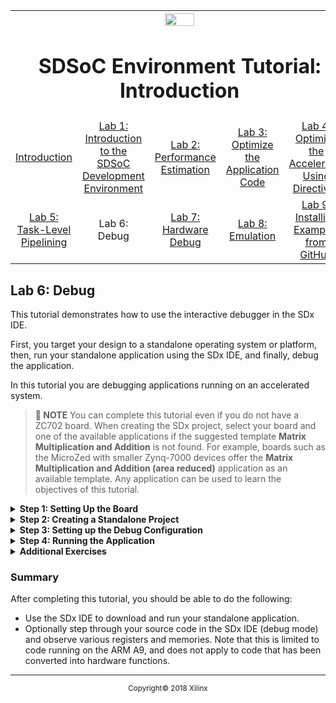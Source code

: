 <table style="width:100%">
  <tr>
    <th width="100%" colspan="6"><img src="https://www.xilinx.com/content/dam/xilinx/imgs/press/media-kits/corporate/xilinx-logo.png" width="30%"/><h1>SDSoC Environment Tutorial: Introduction</h1>
</th>
  </tr>
  <tr>
    <td align="center"><a href="README.md">Introduction</a></td>
    <td align="center"><a href="lab-1-introduction-to-the-sdsoc-development-environment.md">Lab 1: Introduction to the SDSoC Development Environment</a></td>
    <td align="center"><a href="lab-2-performance-estimation.md">Lab 2: Performance Estimation</a></td>
    <td align="center"><a href="lab-3-optimize-the-application-code.md">Lab 3: Optimize the Application Code</a></td>
    <td align="center"><a href="lab-4-optimize-the-accelerator-using-directives.md">Lab 4: Optimize the Accelerator Using Directives</a></td>
  </tr>
  <tr>
    <td align="center"><a href="lab-5-task-level-pipelining.md">Lab 5: Task-Level Pipelining</a></td>
    <td align="center">Lab 6: Debug</td>
    <td align="center"><a href="lab-7-hardware-debug.md">Lab 7: Hardware Debug</a></td>
    <td align="center"><a href="lab-8-emulation.md">Lab 8: Emulation</a></td>
    <td align="center"><a href="lab-9-installing-applications-from-github.md">Lab 9: Installing Examples from GitHub</a></td>
</table>


## Lab 6: Debug  

This tutorial demonstrates how to use the interactive debugger in the SDx IDE.  

First, you target your design to a standalone operating system or platform, then, run your standalone application using the SDx IDE, and finally, debug the application.  

In this tutorial you are debugging applications running on an accelerated system.  

>**:pushpin: NOTE**  You can complete this tutorial even if you do not have a ZC702 board. When creating the SDx project, select your board and one of the available applications if the suggested template **Matrix Multiplication and Addition** is not found. For example, boards such as the MicroZed with smaller Zynq-7000 devices offer the **Matrix Multiplication and Addition (area reduced)** application as an available template. Any application can be used to learn the objectives of this tutorial.  


<details>
<summary><strong>Step 1: Setting Up the Board</strong></summary>

You need a mini USB cable to connect to the UART port on the board, which talks to a serial terminal in the SDx IDE. This link is needed to see output (including informative messages) from the application software. You also need a micro USB cable to connect to the Digilent port on the board to allow downloading the bitstream and binaries. This is connection is needed to program the FPGA when the application is launched on the target board. You will also need an Ethernet cable. The Linux TCF agent needs an Ethernet link for communicating with the target board. Finally, you need to ensure that the jumpers to the side of the SD card slot are set correctly to allow booting from an SD card.  

  1. Connect the mini USB cable to the UART port.  

  2. Ensure that the JTAG mode is set to use the Digilent cable and that the micro USB cable is connected.  

     ![](./images/syl1517376007022.png)    

  3. Set the DIP switch (circled in red above) to SD-boot mode but do not plug in an SD card.  

  4. Power on the board.  

Ensure that you allow Windows to install the `USB-UART` driver and the `Digilent` driver to enable the SDx IDE to communicate with the board.  

>**:information_source: IMPORTANT!** Make sure that the jumper settings on the board correspond to SD-boot or JTAG-boot. Otherwise the board may power up in some other mode such as QSPI boot, and attempt to load something from the QSPI device or other boot device, which is not related to this lab.

</details>

<details>
<summary><strong>Step 2: Creating a Standalone Project</strong></summary>

  Create a new SDx™ project (lab6) for the ZC702 platform and Standalone OS using the design template for Matrix Multiplication and Addition.  

  To create a standalone project in the SDx IDE:  

 1. Launch the SDx IDE.  
 2. Select **File > New > SDx Project**.  
 3. In the Project Type page, Application Project is selected by default. Click **Next**.  
 4. Specify the name of the project (for example, lab6) in the Project name field. Click **Next**.  
 5. From the Platform list, select zc702. Click **Next**.  
 6. From the System Configuration drop-down list, select Standalone. Click **Next**.  
 7. From the list of application templates, select **Matrix Multiplication and Addition** and click **Finish**.  
 8. Click on the tab labeled lab6 to select the SDx Project Settings (if the tab is not visible, double click the project.sdx file in the Project Explorer) and in the HW functions panel, observe that the `mmult` and `madd` functions were marked as hardware functions when the project was created.  
 9. If hardware functions were removed or not marked, you would click on the Add HW Functions icon ![](./images/kye1517376007003.png) to invoke the dialog box to specify hardware functions. Ctrl-click (press the Ctrl key and left click) on the `mmult` and `madd` functions to select them in the Matching Elements list. Click OK and observe that both functions have been added to the Hardware Functions list.  
 10. In the Project Explorer right-click the project and select Build Project from the context menu that appears.  
     SDx builds the project. A dialog box displaying the status of the build process appears.  

</details>

<details>
<summary><strong>Step 3: Setting up the Debug Configuration</strong></summary>

  To set up the debug configuration:  

  1. In the Project Explorer view click on the top level project (`lab6`) in the Debug folder in the lab6 project and in the toolbar click on the Debug icon or use the Debug icon pull-down menu to select **Debug As > Launch on Hardware (SDx Application Debugger)**. Alternatively, right-click the project and select **Debug As > Launch on Hardware (SDx Application Debugger)**.
     The Confirm Perspective Switch dialog box appears.  

   >**:information_source: IMPORTANT!** Ensure that the board is switched on before debugging the project.  

  2. Click Yes to switch to the debug perspective.  
     You are now in the Debug Perspective of the SDx IDE. Note that the debugger resets the system, programs and initializes the device, then breaks at the `main` function. The source code is shown in the center panel, local variables in the top right corner panel and the SDx log at the bottom right panel shows the Debug configuration log.  

  3. Before you start running your application you need to connect a serial terminal to the board so you can see the output from your program. Use the following settings: (Connection Type: Serial, Port: COM<n>, Baud Rate: 115200 baud).  

</details>

<details>
<summary><strong>Step 4: Running the Application</strong></summary>

  Click the Resume icon ![](./images/evl1517376007006.png) to run your application, and observe the output in the terminal window.  

  >**:pushpin: NOTE:**  The source code window shows the `_exit` function, and the terminal tab shows the output from the matrix multiplication application.  

  ![](./images/krz1517374817479.png)  

</details>

<details>
<summary><strong>Additional Exercises</strong></summary>

>**:pushpin: NOTE**  Instructions provided in this section are optional.  

  You can learn how to debug/step through the application and debug a Linux application.    

  <details>
  <summary><strong>Stepping Through the Code</strong></summary>  

  The Debug perspective has many other capabilities that have not been explored in this lab. The most important is the ability to step through the code to debug it.  

  1. Continuing in lab6, right-click debug hierarchy in the Debug view (System Debugger using Debug_lab6.elf), and click Disconnect in the menu.  
  2. Right-click the top-level debug folder again, and click Remove all Terminated in the menu.  
  3. Click on the BUG icon to launch the debugger. Then step through the code using the step-into, step-over, and step-return buttons.  
  4. As you step through the code, examine the values of different variables.  

  </details>

  <details>
  <summary><strong>Debugging Linux Applications</strong></summary>

  To debug a Linux application in the SDSoC environment:  

  1. Create a project, for example lab6_linux, targeted to the Platform ZC702 and the System Configuration Linux. From the list of application templates, select Matrix Multiplication and Addition.  
     For details, see [Creating a New Project](drw1517355484536.md).  

  2. Observe that the functions mmult and madd are marked for hardware implementation in the HW functions table of the SDx Project Settings.  
     For details, see [Marking Functions for Hardware Implementation](mey1517355484594.md).  

  3. Build a project and generate executable, bitstream, and SD card boot png. For the Active build configuration, use Debug.  
     For details, see [Building a Design with Hardware Accelerators](rof1517355816863.md).  

  4. Here we are using the SDSoC environment Terminal view invoked from Window > Show View > Other and selecting Terminal > Terminal. Click the Terminal tab near the bottom of the Debug window and confirm the settings (Connection Type: Serial, Port: COM<n>, Baud Rate: 115200 baud).  
     For the COM port settings to be visible,the board must be powered up:  

      * Power up the board without an SD card plugged in.  
      * Click on the Terminal Settings icon ![](./images/srz1517375659047.png), set the configuration and click OK.  
      * The terminal indicates it is connected. Click the red disconnect icon ![](./images/mge1517375659058.png) to disconnect the terminal from the board, and power off the board.  

  5. Copy the contents of the generated `sd_card` directory to an SD card, and plug the SD card into the ZC702 board.  
  6. Ensure that the board is connected to your computer via an Ethernet cable.
     1. Power on the board.
     2. Click on the Terminal tab and click the green connection icon to connect the terminal to the board.
        The Linux boot log is displayed on the terminal.
     3. When you see the terminal prompt, set the IP address by entering `ifconfig eth0 192.168.0.2`. Your computer must be configured so the Ethernet adapter is on the same subnetwork as the ZC702 board.
        1. On a Windows host system, open **Control Panel > Network and Sharing Center**.
        2. Click the **Ethernet** link to open the Ethernet Status dialog box for the Ethernet Adapter.
        3. Click the Properties button.
        4. Select Internet Protocol Version 4 (TCP/IPv4) and click on Properties button.
        5. On the General tab, select Use the Following IP Address and enter `192.168.0.1`. For the Subnet mask, enter 255.255.255.0.
        6. Click OK. Close all the dialog boxes.  

      If your subnetwork already has a device at `192.168.0.1`, you can choose another address, as long as it begins with `192.168.0.x`.  

  7. Back in the SDx environment in the Target Connections panel, expand Linux TCF Agent and right-click on Linux Agent (default), then select Edit.  
  8. In the Target Connection Details dialog set up the IP address and port (1534).  

     ![](./images/rqi1517376007084.png)  

  9. Click OK.  
  10. In the Project Explorer click on the ELF file to select it and click on the Debug icon in the toolbar (or use the Debug icon pull-down menu to select Debug As > Launch on Hardware (SDx Application Debugger)) to go to the Debug perspective, and run or step through your code.  

  >**:pushpin: NOTE**  Your application output displays in the Console view instead of the Terminal view.

</details>
</details>

### Summary

After completing this tutorial, you should be able to do the following:

  * Use the SDx IDE to download and run your standalone application.  
  * Optionally step through your source code in the SDx IDE (debug mode) and observe various registers and memories. Note that this is limited to code running on the ARM A9, and does not apply to code that has been converted into hardware functions.  

<hr/>
<p align="center"><sup>Copyright&copy; 2018 Xilinx</sup></p>
